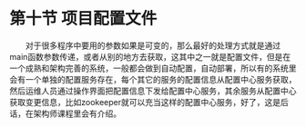 # 第十节 项目配置文件

&emsp;&emsp;对于很多程序中要用的参数如果是可变的，那么最好的处理方式就是通过main函数参数传递，或者从别的地方去获取，这其中之一就是配置文件，但是在一个成熟和架构完善的系统，一般都会做到自动配置，自动部署，所以有的系统里会有一个单独的配置服务存在，每个其它的服务的配置信息从配置中心服务获取，然后运维人员通过操作界面把配置信息下发给配置中心服务，其余服务从配置中心获取变更信息，比如zookeeper就可以充当这样的配置中心服务，好了，这是后话，在架构师课程里会有介绍。